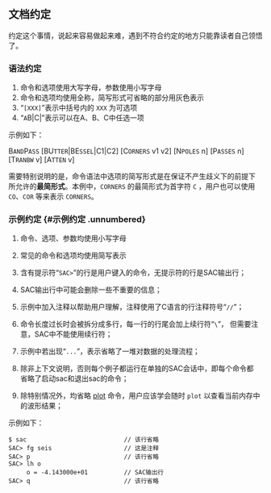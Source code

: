 ## 文档约定

约定这个事情，说起来容易做起来难，遇到不符合约定的地方只能靠读者自己领悟了。

### 语法约定

1.  命令和选项使用大写字母，参数使用小写字母
2.  命令和选项均使用全称，简写形式可省略的部分用灰色表示
3.  “`[XXX]`”表示中括号内的 `XXX` 为可选项
4.  “`A`B|C|”表示可以在A、B、C中任选一项

示例如下：

B`AND`P`ASS` \[BU`TTER`|BE`SSEL`|C1|C2\] \[C`ORNERS` v1 v2\] \[N`POLES`
n\] \[P`ASSES` n\] \[T`RANBW` v\] \[A`TTEN` v\]

需要特别说明的是，命令语法中选项的简写形式是在保证不产生歧义下的前提下
所允许的**最简形式**。本例中，`CORNERS` 的最简形式为首字符 `C`
，用户也可以使用 `CO`、`COR` 等来表示 `CORNERS`。

### 示例约定 {#示例约定 .unnumbered}

1.  命令、选项、参数均使用小写字母

2.  常见的命令和选项均使用简写表示

3.  含有提示符“`SAC>`”的行是用户键入的命令，无提示符的行是SAC输出行；

4.  SAC输出行中可能会删除一些不重要的信息；

5.  示例中加入注释以帮助用户理解，注释使用了C语言的行注释符号“`//`”；

6.  命令长度过长时会被拆分成多行，每一行的行尾会加上续行符“`\`”，
    但需要注意，SAC中不能使用续行符；

7.  示例中若出现“`...`”，表示省略了一堆对数据的处理流程；

8.  除非上下文说明，否则每个例子都运行在单独的SAC会话中，即每个命令都
    省略了启动sac和退出sac的命令；

9.  除特别情况外，均省略 [plot](/commands/plot.html)
    命令，用户应该学会随时 `plot` 以查看当前内存中的波形结果；

示例如下：

``` {.bash}
$ sac                           // 该行省略
SAC> fg seis                    // 这是注释
SAC> p                          // 该行省略
SAC> lh o
     o = -4.143000e+01          // SAC输出行
SAC> q                          // 该行省略
```
